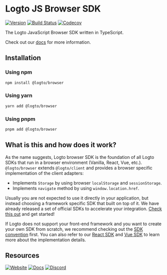 # Logto JS Browser SDK

[![Version](https://img.shields.io/npm/v/@logto/browser)](https://www.npmjs.com/package/@logto/browser)
[![Build Status](https://github.com/logto-io/js/actions/workflows/main.yml/badge.svg)](https://github.com/logto-io/js/actions/workflows/main.yml)
[![Codecov](https://img.shields.io/codecov/c/github/logto-io/js)](https://app.codecov.io/gh/logto-io/js?branch=master)

The Logto JavaScript Browser SDK written in TypeScript.

Check out our [docs](https://docs.logto.io/sdk/vanilla-js/) for more information.

## Installation

### Using npm

```bash
npm install @logto/browser
```

### Using yarn

```bash
yarn add @logto/browser
```

### Using pnpm

```bash
pnpm add @logto/browser
```

## What is this and how does it work?

As the name suggests, Logto browser SDK is the foundation of all Logto SDKs that run in a browser environment (Vanilla, React, Vue, etc.). `@logto/browser` extends `@logto/client` and provides a browser specific implementation of the client adapters:

* Implements `Storage` by using browser `localStorage` and `sessionStorage`.
* Implements `navigate` method by using `window.location.href`.

Usually you are not expected to use it directly in your application, but instead choosing a framework specific SDK that built on top of it. We have already released a set of official SDKs to accelerate your integration. [Check this out](https://docs.logto.io/sdk/) and get started!

If Logto does not support your front-end framework and you want to create your own SDK from scratch, we recommend checking out the [SDK convention](https://docs.logto.io/docs/references/sdk-convention/) first. You can also refer to our [React SDK](https://github.com/logto-io/js/tree/master/packages/react) and [Vue SDK](https://github.com/logto-io/js/tree/master/packages/vue) to learn more about the implementation details.

## Resources

[![Website](https://img.shields.io/badge/website-logto.io-8262F8.svg)](https://logto.io/)
[![Docs](https://img.shields.io/badge/docs-logto.io-green.svg)](https://docs.logto.io/)
[![Discord](https://img.shields.io/discord/965845662535147551?logo=discord&logoColor=ffffff&color=7389D8&cacheSeconds=600)](https://discord.gg/UEPaF3j5e6)
